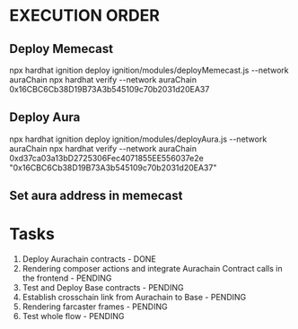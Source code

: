# EXECUTION ORDER


## Deploy Memecast
npx hardhat ignition deploy ignition/modules/deployMemecast.js --network auraChain
npx hardhat verify --network auraChain 0x16CBC6Cb38D19B73A3b545109c70b2031d20EA37


## Deploy Aura

npx hardhat ignition deploy ignition/modules/deployAura.js --network auraChain
npx hardhat verify --network auraChain 0xd37ca03a13bD2725306Fec4071855EE556037e2e "0x16CBC6Cb38D19B73A3b545109c70b2031d20EA37"

## Set aura address in memecast

# Tasks

1. Deploy Aurachain contracts - DONE
2. Rendering composer actions and integrate Aurachain Contract calls in the frontend - PENDING 
3. Test and Deploy Base contracts - PENDING
4. Establish crosschain link from Aurachain to Base - PENDING
5. Rendering farcaster frames - PENDING
6. Test whole flow - PENDING


